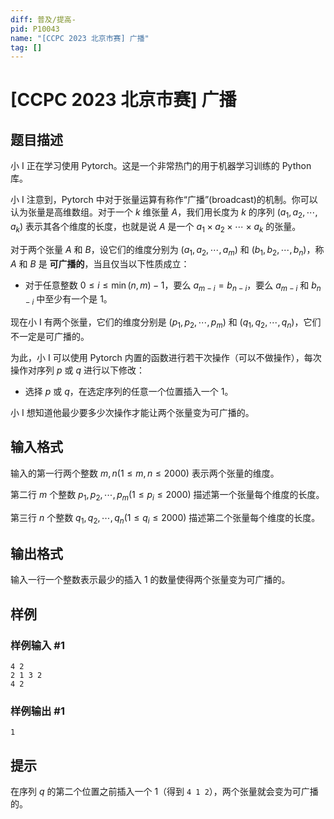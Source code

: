 ```yaml
---
diff: 普及/提高-
pid: P10043
name: "[CCPC 2023 北京市赛] 广播"
tag: []
---
```

# [CCPC 2023 北京市赛] 广播
## 题目描述

小 I 正在学习使用 Pytorch。这是一个非常热门的用于机器学习训练的 Python 库。

小 I 注意到，Pytorch 中对于张量运算有称作“广播”(broadcast)的机制。你可以认为张量是高维数组。对于一个 $k$ 维张量 $A$，我们用长度为 $k$ 的序列 $(a_1,a_2,\cdots,a_k)$ 表示其各个维度的长度，也就是说 $A$ 是一个 $a_1 \times a_2 \times \cdots \times a_k$ 的张量。

对于两个张量 $A$ 和 $B$，设它们的维度分别为 $(a_1,a_2,\cdots,a_m)$ 和 $(b_1,b_2,\cdots,b_n)$，称 $A$ 和 $B$ 是 **可广播的**，当且仅当以下性质成立：

- 对于任意整数 $0 \le i \le \min(n,m) - 1$，要么 $a_{m-i} = b_{n-i}$，要么 $a_{m-i}$ 和 $b_{n-i}$ 中至少有一个是 $1$。

现在小 I 有两个张量，它们的维度分别是 $(p_1,p_2,\cdots,p_m)$ 和 $(q_1,q_2,\cdots,q_n)$，它们不一定是可广播的。

为此，小 I 可以使用 Pytorch 内置的函数进行若干次操作（可以不做操作），每次操作对序列 $p$ 或 $q$ 进行以下修改：

- 选择 $p$ 或 $q$，在选定序列的任意一个位置插入一个 $1$。

小 I 想知道他最少要多少次操作才能让两个张量变为可广播的。
## 输入格式

输入的第一行两个整数 $m,n(1 \le m,n \le 2000)$ 表示两个张量的维度。

第二行 $m$ 个整数 $p_1,p_2,\cdots,p_m (1 \le p_i \le 2000)$ 描述第一个张量每个维度的长度。

第三行 $n$ 个整数 $q_1,q_2,\cdots,q_n (1 \le q_i \le 2000)$ 描述第二个张量每个维度的长度。
## 输出格式

输入一行一个整数表示最少的插入 $1$ 的数量使得两个张量变为可广播的。
## 样例

### 样例输入 #1
```
4 2
2 1 3 2
4 2
```
### 样例输出 #1
```
1
```
## 提示

在序列 $q$ 的第二个位置之前插入一个 $1$（得到 `4 1 2`），两个张量就会变为可广播的。
